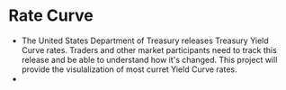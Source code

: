 # Rate Curve
* The United States Department of Treasury releases Treasury Yield Curve rates. Traders and other market participants need to track this release and be able to understand how it's changed. This project will provide the visulalization of most curret Yield Curve rates.
*  
